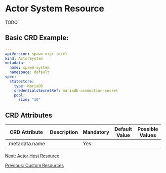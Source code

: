 # Actor System Resource
TODO

## Basic CRD Example:

```yaml
---
apiVersion: spawn-eigr.io/v1
kind: ActorSystem
metadata:
  name: spawn-system 
  namespace: default 
spec:
  statestore:
    type: MariaDB
    credentialsSecretRef: mariadb-connection-secret
    pool: 
      size: "10" 
```

## CRD Attributes

| CRD Attribute                                                            | Description     | Mandatory  | Default Value         | Possible Values |
| ------------------------------------------------------------------------ | --------------- | -----------| --------------------- | --------------- |
| .metadata.name                                                           |                 | Yes        |                       |                 |

[Next: Actor Host Resource](actor_host.md)

[Previous: Custom Resources](../crds.md)